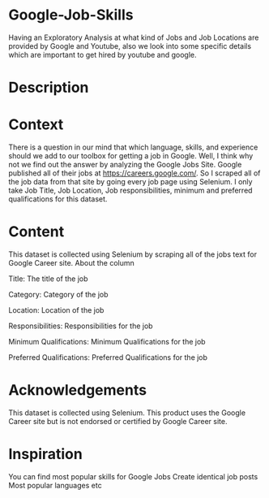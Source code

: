 # Google-Job-Skills

Having an Exploratory Analysis at what kind of Jobs and Job Locations are provided by Google and Youtube, also we look into some specific details which are important to get hired by youtube and google.


# Description

# Context
There is a question in our mind that which language, skills, and experience should we add to our toolbox for getting a job in Google. Well, I think why not we find out the answer by analyzing the Google Jobs Site. Google published all of their jobs at https://careers.google.com/. So I scraped all of the job data from that site by going every job page using Selenium. I only take Job Title, Job Location, Job responsibilities, minimum and preferred qualifications for this dataset.

# Content
This dataset is collected using Selenium by scraping all of the jobs text for Google Career site. About the column

Title: The title of the job

Category: Category of the job

Location: Location of the job

Responsibilities: Responsibilities for the job

Minimum Qualifications: Minimum Qualifications for the job

Preferred Qualifications: Preferred Qualifications for the job

# Acknowledgements
This dataset is collected using Selenium. This product uses the Google Career site but is not endorsed or certified by Google Career site.

# Inspiration
You can find most popular skills for Google Jobs
Create identical job posts
Most popular languages
etc
